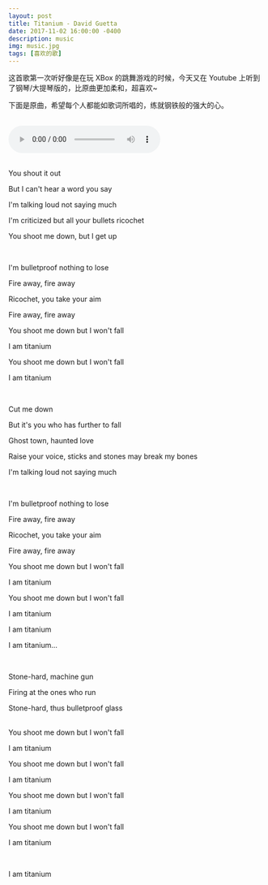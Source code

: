 ```yaml
---
layout: post
title: Titanium - David Guetta
date: 2017-11-02 16:00:00 -0400
description: music
img: music.jpg
tags: [喜欢的歌]
---
```



这首歌第一次听好像是在玩 XBox 的跳舞游戏的时候，今天又在 Youtube 上听到了钢琴/大提琴版的，比原曲更加柔和，超喜欢~

下面是原曲，希望每个人都能如歌词所唱的，练就钢铁般的强大的心。

<br>
<audio controls="controls" loop="loop" preload="auto">
  <source type="audio/ogg" src="/assets/music/Titanium.ogg"></source>
  <source type="audio/mp3" src="/assets/music/Titanium.mp3"></source>
</audio>

<br>You shout it out

But I can't hear a word you say

I'm talking loud not saying much

I'm criticized but all your bullets ricochet

You shoot me down, but I get up



<br>

I'm bulletproof nothing to lose

Fire away, fire away

Ricochet, you take your aim

Fire away, fire away

You shoot me down but I won't fall

I am titanium

You shoot me down but I won't fall

I am titanium



<br>

Cut me down


But it's you who has further to fall

Ghost town, haunted love

Raise your voice, sticks and stones may break my bones

I'm talking loud not saying much





<br>

I'm bulletproof nothing to lose

Fire away, fire away

Ricochet, you take your aim

Fire away, fire away

You shoot me down but I won't fall

I am titanium

You shoot me down but I won't fall

I am titanium

I am titanium

I am titanium...



<br>

Stone-hard, machine gun

Firing at the ones who run

Stone-hard, thus bulletproof glass


<br>
You shoot me down but I won't fall

 I am titanium

You shoot me down but I won't fall

 I am titanium

You shoot me down but I won't fall

 I am titanium

You shoot me down but I won't fall

 I am titanium



<br>

I am titanium